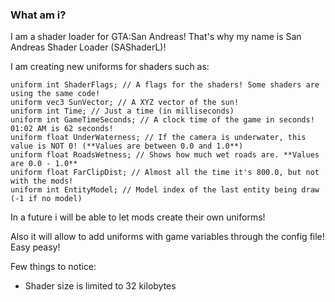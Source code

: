 ### What am i?

I am a shader loader for GTA:San Andreas! That's why my name is San Andreas Shader Loader (SAShaderL)!

I am creating new uniforms for shaders such as:
```
uniform int ShaderFlags; // A flags for the shaders! Some shaders are using the same code!
uniform vec3 SunVector; // A XYZ vector of the sun!
uniform int Time; // Just a time (in milliseconds)
uniform int GameTimeSeconds; // A clock time of the game in seconds! 01:02 AM is 62 seconds!
uniform float UnderWaterness; // If the camera is underwater, this value is NOT 0! (**Values are between 0.0 and 1.0**)
uniform float RoadsWetness; // Shows how much wet roads are. **Values are 0.0 - 1.0**
uniform float FarClipDist; // Almost all the time it's 800.0, but not with the mods!
uniform int EntityModel; // Model index of the last entity being draw (-1 if no model)
```

In a future i will be able to let mods create their own uniforms!

Also it will allow to add uniforms with game variables through the config file! Easy peasy!

Few things to notice:
- Shader size is limited to 32 kilobytes